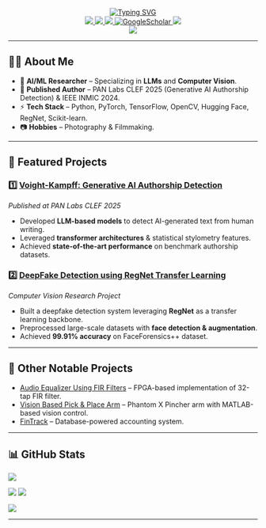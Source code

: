 <p align="center">
<a href="https://github.com/huzaifahtariqahmed">
    <img src="https://readme-typing-svg.herokuapp.com?font=Georgia&duration=2000&pause=1000&color=FFA600&center=true&multiline=true&width=650&height=80&lines=Huzaifah+Tariq+Ahmed;AI%2FML+Engineer+%7C+Researcher+%7C+Published+Author" alt="Typing SVG" />
</a>
<br/>

<!-- badges -->
<a href="https://drive.google.com/file/d/1ocNWAYCN7b49ofxXIR4H8-_cn4dRYmeZ/view?usp=sharing">
    <img src="https://img.shields.io/badge/PDF-CV-red?style=flat&logo=adobe">
</a>  

<a href="https://www.linkedin.com/in/huzaifah-tariq-ahmed/">
    <img src="https://img.shields.io/badge/-Linkedin-blue?style=flat&logo=linkedin">
</a>

<a href="mailto:huzaifahtariqahmed2782@gmail.com"  target="_blank">
    <img src="https://img.shields.io/badge/-Email-red?style=flat&logo=gmail&logoColor=white">
</a>

<a href="https://scholar.google.com/citations?hl=en&user=0ugruG4AAAAJ&view_op=list_works&authuser=1" target="_blank">
    <img alt='GoogleScholar' src='https://img.shields.io/badge/Scholar-100000?style=flat&logo=GoogleScholar&logoColor=white&&color=0181FF'>
</a> 

<a href="https://orcid.org/0009-0008-1907-1542">
    <img src="https://img.shields.io/badge/orcid-A6CE39?style=flat&logo=orcid&logoColor=white">
</a>

<br/> 

<!-- Profile Card -->
<a href="https://github.com/huzaifahtariqahmed">
    <img src="https://github-stats-alpha.vercel.app/api?username=huzaifahtariqahmed&cc=0E1117&width=500px&tc=FFA600&ic=fff&bc=0000">
</a>
</p>

---

## 👨‍💻 About Me
- 🧠 **AI/ML Researcher** – Specializing in **LLMs** and **Computer Vision**.  
- 📜 **Published Author** – PAN Labs CLEF 2025 (Generative AI Authorship Detection) & IEEE INMIC 2024.  
- ⚡ **Tech Stack** – Python, PyTorch, TensorFlow, OpenCV, Hugging Face, RegNet, Scikit-learn.  
- 📷 **Hobbies** – Photography & Filmmaking.  

---

## 🚀 Featured Projects

### 1️⃣ [Voight-Kampff: Generative AI Authorship Detection](https://github.com/huzaifahtariqahmed/voight-kampff-ai-authorship)
*Published at PAN Labs CLEF 2025*  
- Developed **LLM-based models** to detect AI-generated text from human writing.  
- Leveraged **transformer architectures** & statistical stylometry features.  
- Achieved **state-of-the-art performance** on benchmark authorship datasets.

### 2️⃣ [DeepFake Detection using RegNet Transfer Learning](https://github.com/huzaifahtariqahmed/deepfake-detection)
*Computer Vision Research Project*  
- Built a deepfake detection system leveraging **RegNet** as a transfer learning backbone.  
- Preprocessed large-scale datasets with **face detection & augmentation**.  
- Achieved **99.91% accuracy** on FaceForensics++ dataset.

---

## 📌 Other Notable Projects
- [Audio Equalizer Using FIR Filters](https://github.com/samiyaalizaidi/Equalizer) – FPGA-based implementation of 32-tap FIR filter.  
- [Vision Based Pick & Place Arm](https://github.com/AsgharAZ/RoboticsSpring2024) – Phantom X Pincher arm with MATLAB-based vision control.  
- [FinTrack](https://github.com/samiyaalizaidi/FinTrack) – Database-powered accounting system.  

---

## 📊 GitHub Stats

![](http://github-profile-summary-cards.vercel.app/api/cards/profile-details?username=huzaifahtariqahmed&theme=aura)  

![](http://github-profile-summary-cards.vercel.app/api/cards/repos-per-language?username=huzaifahtariqahmed&theme=aura) 
![](http://github-profile-summary-cards.vercel.app/api/cards/most-commit-language?username=huzaifahtariqahmed&theme=aura)  

![](https://streak-stats.demolab.com/?user=huzaifahtariqahmed&theme=midnight-purple)  

---
